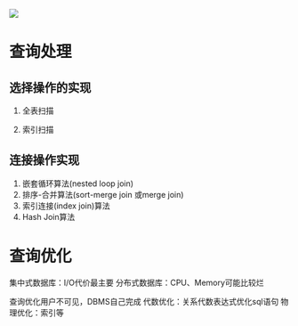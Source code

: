 ![](https://chillcharlie-img.oss-cn-hangzhou.aliyuncs.com/Screenshot%20from%202023-05-23%2014-27-40.png)

# 查询处理



## 选择操作的实现

1. 全表扫描

2. 索引扫描 

## 连接操作实现

1. 嵌套循环算法(nested loop join) 
2. 排序-合并算法(sort-merge join 或merge join)
3. 索引连接(index join)算法 
4. Hash Join算法 


# 查询优化

集中式数据库：I/O代价最主要
分布式数据库：CPU、Memory可能比较烂

查询优化用户不可见，DBMS自己完成
代数优化：关系代数表达式优化sql语句
物理优化：索引等

